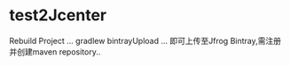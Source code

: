 # test2Jcenter

Rebuild Project ...
gradlew bintrayUpload ...
即可上传至Jfrog Bintray,需注册并创建maven repository..
